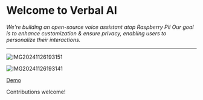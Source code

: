 # Welcome to Verbal AI

_We're building an open-source voice assistant atop Raspberry Pi! Our goal is to enhance customization & ensure privacy, enabling users to personalize their interactions._
***

![IMG20241126193151](https://github.com/user-attachments/assets/fc6e096a-714c-425e-8f82-9840fde3fdbd)

![IMG20241126193141](https://github.com/user-attachments/assets/9ee9861f-19e8-4699-9e4d-33b1fbf22dd7)


[Demo](https://www.youtube.com/watch?v=QgtRV2_USSE)

Contributions welcome!
